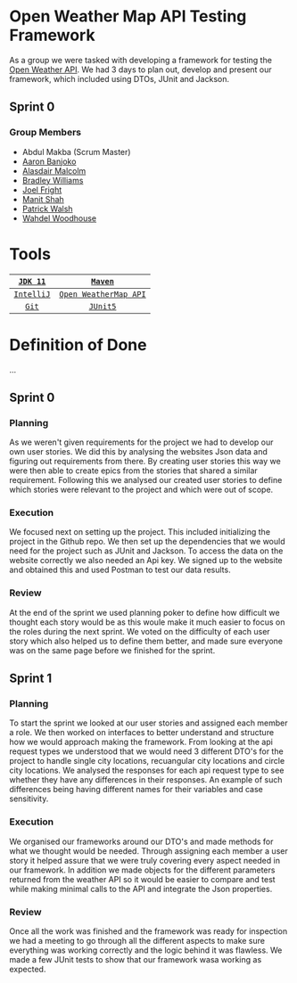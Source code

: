 # Open Weather Map API Testing Framework

As a group we were tasked with developing a framework for testing the [Open Weather API](https://openweathermap.org/api). We had 3 days to plan out, develop and present our framework, which included using DTOs, JUnit and Jackson.

## Sprint 0
### Group Members

- Abdul Makba (Scrum Master)
- [Aaron Banjoko](https://github.com/Xavier2a2)
- [Alasdair Malcolm](https://github.com/AJMalcolm) 
- [Bradley Williams](https://github.com/bsrwilliams)
- [Joel Fright](https://github.com/joelfright)
- [Manit Shah](https://github.com/Manit97)
- [Patrick Walsh](https://github.com/pkpatch)
- [Wahdel Woodhouse](https://github.com/WahdelMW)

# Tools
| [`JDK 11`](https://www.oracle.com/java/technologies/javase-jdk11-downloads.html) | [`Maven`](https://maven.apache.org/) |
:---: | :---: |
| [`IntelliJ`](https://www.jetbrains.com/idea/) | [`Open WeatherMap API`](https://openweathermap.org/api)
| [`Git`](https://git-scm.com/) | [`JUnit5`](https://junit.org/junit5/)

# Definition of Done
...
## Sprint 0
### Planning 

As we weren't given requirements for the project we had to develop our own user stories. We did this by analysing the websites Json data and figuring out requirements from there. By creating user stories this way we were then able to create epics from the stories that shared a similar requirement. Following this we analysed our created user stories to define which stories were relevant to the project and which were out of scope. 

### Execution 

We focused next on setting up the project. This included initializing the project in the Github repo. We then set up the dependencies that we would need for the project such as JUnit and Jackson. 
To access the data on the website correctly we also needed an Api key. We signed up to the website and obtained this and used Postman to test our data results.

### Review

At the end of the sprint we used planning poker to define how difficult we thought each story would be as this woule make it much easier to focus on the roles during the next sprint. We voted on the difficulty of each user story which also helped us to define them better, and made sure everyone was on the same page before we finished for the sprint.


## Sprint 1

### Planning 

To start the sprint we looked at our user stories and assigned each member a role. We then worked on interfaces to better understand and structure how we would approach making the framework. From looking at the api request types we understood that we would need 3 different DTO's for the project to handle single city locations, recuangular city locations and circle city locations. 
We analysed the responses for each api request type to see whether they have any differences in their responses. An example of such differences being having different names for their variables and case sensitivity.

### Execution

We organised our frameworks around our DTO's and made methods for what we thought would be needed. Through assigning each member a user story it helped assure that we were truly covering every aspect needed in our framework. In addition we made objects for the different parameters returned from the weather API so it would be easier to compare and test while making minimal calls to the API and integrate the Json properties.

### Review

Once all the work was finished and the framework was ready for inspection we had a meeting to go through all the different aspects to make sure everything was working correctly and the logic behind it was flawless. We made a few JUnit tests to show that our framework wasa working as expected.
